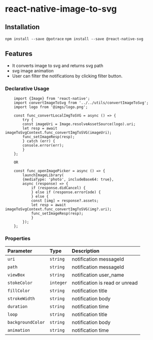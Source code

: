 
# react-native-image-to-svg

## Installation

`npm install --save @potrace`
`npm install --save @react-native-svg`


## Features

- It converts image to svg and returns svg path
- svg image animation
- User can filter the notifications by clicking filter button.

### Declarative Usage
```http
    import {Image} from 'react-native';
    import convertImageToSvg from '../../utils/convertImageToSvg';
    import logo from '@imgs/logo.png';

    const func_convertLocalImgToSVG = async () => {
        try {
        const imageUri = Image.resolveAssetSource(logo).uri;
        let resp = await imageToSvgContext.func_convertImgToSVG(imageUri);
        func_setImageResp(resp);
        } catch (err) {
        console.error(err);
        }
    };

    OR

    const func_openImagePicker = async () => {
        launchImageLibrary(
        {mediaType: 'photo', includeBase64: true},
        async (response) => {
            if (response.didCancel) {
            } else if (response.errorCode) {
            } else {
            const [img] = response?.assets;
            let resp = await imageToSvgContext.func_convertImgToSVG(img?.uri);
            func_setImageResp(resp);
            }
        });
    };
```
### Properties

| Parameter | Type     | Description                       |
| :-------- | :------- | :-------------------------------- |
| `uri`      | `string` | notification messageId|
| `path`      | `string` | notification messageId|
| `viewBox`      | `string` | notification user_name |
| `stokeColor`      | `integer` | notification is read or unread |
| `fillColor`      | `string` | notification title |
| `strokeWidth`      | `string` | notification body |
| `duration`      | `string` | notification time |
| `loop`      | `string` | notification title |
| `backgroundColor`      | `string` | notification body |
| `animation`      | `string` | notification time |





